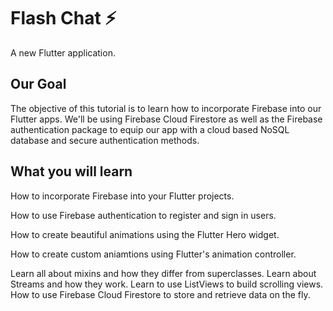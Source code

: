 # Flash Chat ⚡️

A new Flutter application.

## Our Goal

The objective of this tutorial is to learn how to incorporate Firebase into our Flutter apps. We'll be using Firebase Cloud Firestore as well as the Firebase authentication package to equip our app with a cloud based NoSQL database and secure authentication methods.

## What you will learn
How to incorporate Firebase into your Flutter projects.

How to use Firebase authentication to register and sign in users.

How to create beautiful animations using the Flutter Hero widget.

How to create custom aniamtions using Flutter's animation controller.

Learn all about mixins and how they differ from superclasses.
Learn about Streams and how they work.
Learn to use ListViews to build scrolling views.
How to use Firebase Cloud Firestore to store and retrieve data on the fly.
